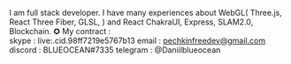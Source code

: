 I am full stack developer. I have many experiences about WebGL( Three.js, React Three Fiber, GLSL, )
and React ChakraUI, Express, SLAM2.0, Blockchain.
✪ My contract :  
    skype : live:.cid.98ff7219e5767b13
    email : pechkinfreedev@gmail.com
    discord : BLUEOCEAN#7335
    telegram : @Daniilblueocean
